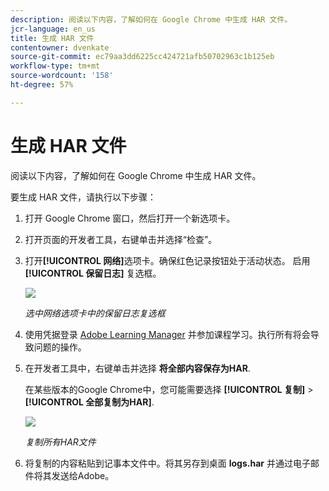 ```yaml
---
description: 阅读以下内容，了解如何在 Google Chrome 中生成 HAR 文件。
jcr-language: en_us
title: 生成 HAR 文件
contentowner: dvenkate
source-git-commit: ec79aa3dd6225cc424721afb50702963c1b125eb
workflow-type: tm+mt
source-wordcount: '158'
ht-degree: 57%

---
```




# 生成 HAR 文件

阅读以下内容，了解如何在 Google Chrome 中生成 HAR 文件。

要生成 HAR 文件，请执行以下步骤：

1. 打开 Google Chrome 窗口，然后打开一个新选项卡。
1. 打开页面的开发者工具，右键单击并选择“检查”。
1. 打开&#x200B;**[!UICONTROL 网络]**&#x200B;选项卡。确保红色记录按钮处于活动状态。 启用 **[!UICONTROL 保留日志]** 复选框。

   ![](assets/preserve-log-checkbox.png)

   *选中网络选项卡中的保留日志复选框*

1. 使用凭据登录 [Adobe Learning Manager](https://learningmanager.adobe.com/acapindex.html) 并参加课程学习。执行所有将会导致问题的操作。
1. 在开发者工具中，右键单击并选择 **将全部内容保存为HAR**.

   在某些版本的Google Chrome中，您可能需要选择 **[!UICONTROL 复制]** > **[!UICONTROL 全部复制为HAR]**.

   ![](assets/copy-hra.png)

   *复制所有HAR文件*

1. 将复制的内容粘贴到记事本文件中。将其另存到桌面 **logs.har** 并通过电子邮件将其发送给Adobe。
